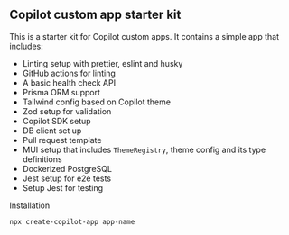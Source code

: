 ## Copilot custom app starter kit

This is a starter kit for Copilot custom apps. It contains a simple app that includes:

- Linting setup with prettier, eslint and husky
- GitHub actions for linting
- A basic health check API
- Prisma ORM support
- Tailwind config based on Copilot theme
- Zod setup for validation
- Copilot SDK setup
- DB client set up
- Pull request template
- MUI setup that includes `ThemeRegistry`, theme config and its type definitions
- Dockerized PostgreSQL
- Jest setup for e2e tests
- Setup Jest for testing

Installation

```shell
npx create-copilot-app app-name
```
